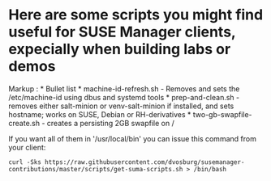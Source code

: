 # Here are some scripts you might find useful for SUSE Manager clients, expecially when building labs or demos

Markup :  * Bullet list
           * machine-id-refresh.sh  - Removes and sets the /etc/machine-id using dbus and systemd tools
           * prep-and-clean.sh   - removes either salt-minion or venv-salt-minion if installed, and sets hostname; works on SUSE, Debian or RH-derivatives
           * two-gb-swapfile-create.sh  - creates a persisting 2GB swapfile on /




If you want all of them in '/usr/local/bin' you can issue this command from your client:

```
curl -Sks https://raw.githubusercontent.com/dvosburg/susemanager-contributions/master/scripts/get-suma-scripts.sh > /bin/bash
```
